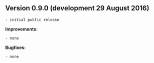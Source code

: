 Version     0.9.0 (development 29 August 2016)
------------------------
    - initial public release
    
**Improvements:**

    - none
    
**Bugfixes:**

    - none
